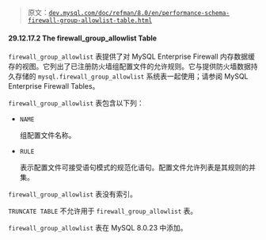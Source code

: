 > 原文：[`dev.mysql.com/doc/refman/8.0/en/performance-schema-firewall-group-allowlist-table.html`](https://dev.mysql.com/doc/refman/8.0/en/performance-schema-firewall-group-allowlist-table.html)

#### 29.12.17.2 The firewall_group_allowlist Table

`firewall_group_allowlist` 表提供了对 MySQL Enterprise Firewall 内存数据缓存的视图。它列出了已注册防火墙组配置文件的允许规则。它与提供防火墙数据持久存储的 `mysql.firewall_group_allowlist` 系统表一起使用；请参阅 MySQL Enterprise Firewall Tables。

`firewall_group_allowlist` 表包含以下列：

+   `NAME`

    组配置文件名称。

+   `RULE`

    表示配置文件可接受语句模式的规范化语句。配置文件允许列表是其规则的并集。

`firewall_group_allowlist` 表没有索引。

`TRUNCATE TABLE` 不允许用于 `firewall_group_allowlist` 表。

`firewall_group_allowlist` 表在 MySQL 8.0.23 中添加。
